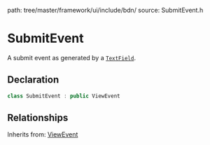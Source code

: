 path: tree/master/framework/ui/include/bdn/
source: SubmitEvent.h

# SubmitEvent

A submit event as generated by a [`TextField`](text_field.md).

## Declaration

```C++
class SubmitEvent : public ViewEvent
```

## Relationships

Inherits from: [ViewEvent](view_event.md)
 